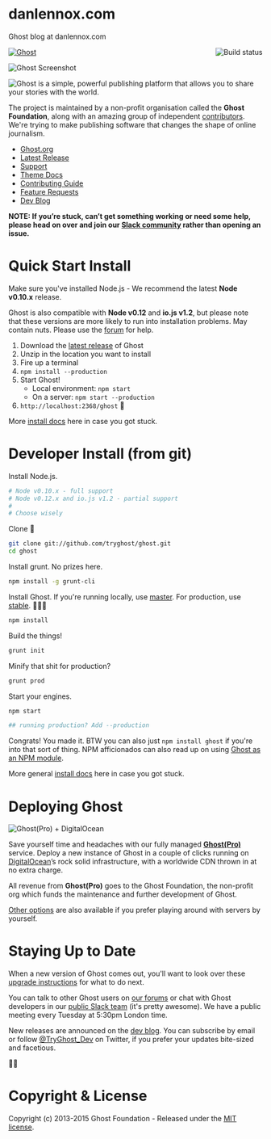 
# danlennox.com
Ghost blog at danlennox.com

<a href="https://github.com/TryGhost/Ghost"><img src="https://cloud.githubusercontent.com/assets/120485/6622822/c4c639fe-c8e7-11e4-9e64-5bec06c8b4c3.png" alt="Ghost" /></a>
<a href="https://travis-ci.org/TryGhost/Ghost"><img align="right" src="https://travis-ci.org/TryGhost/Ghost.svg?branch=master" alt="Build status" /></a>

![Ghost Screenshot](https://cloud.githubusercontent.com/assets/120485/6626466/6dae46b2-c8ff-11e4-8c7c-8dd63b215f7b.jpg)

![Ghost is a simple, powerful publishing platform that allows you to share your stories with the world.](https://cloud.githubusercontent.com/assets/120485/6626501/b2bb072c-c8ff-11e4-8e1a-2e78e68fd5c3.png)

The project is maintained by a non-profit organisation called the **Ghost Foundation**, along with an amazing group of independent [contributors](https://github.com/TryGhost/Ghost/contributors). We're trying to make publishing software that changes the shape of online journalism.

- [Ghost.org](https://ghost.org)
- [Latest Release](https://ghost.org/download/)
- [Support](http://support.ghost.org/)
- [Theme Docs](http://themes.ghost.org)
- [Contributing Guide](https://github.com/TryGhost/Ghost/blob/master/CONTRIBUTING.md)
- [Feature Requests](http://ideas.ghost.org/)
- [Dev Blog](http://dev.ghost.org)

**NOTE: If you’re stuck, can’t get something working or need some help, please head on over and join our [Slack community](https://ghost.org/slack/) rather than opening an issue.**


# Quick Start Install

Make sure you've installed Node.js - We recommend the latest **Node v0.10.x** release.

Ghost is also compatible with **Node v0.12** and **io.js v1.2**, but please note that these versions are more likely to run into installation problems. May contain nuts. Please use the [forum](https://ghost.org/forum/installation/) for help.

1. Download the [latest release](https://ghost.org/download/) of Ghost
1. Unzip in the location you want to install
1. Fire up a terminal
1. `npm install --production`
1. Start Ghost!
    - Local environment: `npm start`
    - On a server: `npm start --production`
1. `http://localhost:2368/ghost` :tada:

More [install docs](http://support.ghost.org/installation/) here in case you got stuck.

<a name="getting-started"></a>
# Developer Install (from git)

Install Node.js.

```bash
# Node v0.10.x - full support
# Node v0.12.x and io.js v1.2 - partial support
#
# Choose wisely
```

Clone :ghost:

```bash
git clone git://github.com/tryghost/ghost.git
cd ghost
```

Install grunt. No prizes here.

```bash
npm install -g grunt-cli
```

Install Ghost. If you're running locally, use [master](https://github.com/TryGhost/Ghost/tree/master). For production, use [stable](https://github.com/TryGhost/Ghost/tree/stable). :no_entry_sign::rocket::microscope:

```bash
npm install
```

Build the things!

```bash
grunt init
```

Minify that shit for production?

```bash
grunt prod
```

Start your engines.

```bash
npm start

## running production? Add --production
```

Congrats! You made it. BTW you can also just `npm install ghost` if you're into that sort of thing. NPM afficionados can also read up on using [Ghost as an NPM module](https://github.com/TryGhost/Ghost/wiki/Using-Ghost-as-an-npm-module).

More general [install docs](http://support.ghost.org/installation/) here in case you got stuck.


# Deploying Ghost

![Ghost(Pro) + DigitalOcean](https://cloud.githubusercontent.com/assets/120485/8180331/d6674e32-1414-11e5-8ce4-2250e9994906.png)

Save yourself time and headaches with our fully managed **[Ghost(Pro)](https://ghost.org/pricing/)** service. Deploy a new instance of Ghost in a couple of clicks running on [DigitalOcean](https://digitalocean.com)’s rock solid infrastructure, with a worldwide CDN thrown in at no extra charge.

All revenue from **Ghost(Pro)** goes to the Ghost Foundation, the non-profit org which funds the maintenance and further development of Ghost.

[Other options](http://support.ghost.org/deploying-ghost/) are also available if you prefer playing around with servers by yourself.


# Staying Up to Date

When a new version of Ghost comes out, you'll want to look over these [upgrade instructions](http://support.ghost.org/how-to-upgrade/) for what to do next.

You can talk to other Ghost users on [our forums](https://ghost.org/forum) or chat with Ghost developers in our [public Slack team](https://ghost.org/slack/) (it's pretty awesome). We have a public meeting every Tuesday at 5:30pm London time.

New releases are announced on the [dev blog](http://dev.ghost.org/tag/releases/). You can subscribe by email or follow [@TryGhost_Dev](https://twitter.com/tryghost_dev) on Twitter, if you prefer your updates bite-sized and facetious.

:saxophone::turtle:


# Copyright & License

Copyright (c) 2013-2015 Ghost Foundation - Released under the [MIT license](LICENSE).
